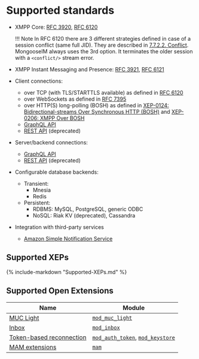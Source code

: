 # Supported standards

* XMPP Core: [RFC 3920](https://tools.ietf.org/html/rfc3920),
[RFC 6120](https://tools.ietf.org/html/rfc6120)
  
    !!! Note
        In RFC 6120 there are 3 different strategies defined in case of a session conflict (same full JID).
        They are described in [7.7.2.2. Conflict](https://tools.ietf.org/html/rfc6120#section-7.7.2.2).
        MongooseIM always uses the 3rd option.
        It terminates the older session with a `<conflict/>` stream error.

* XMPP Instant Messaging and Presence: [RFC 3921](https://tools.ietf.org/html/rfc3921),
[RFC 6121](https://tools.ietf.org/html/rfc6121)
* Client connections:
    * over TCP (with TLS/STARTTLS available) as defined in
    [RFC 6120](https://tools.ietf.org/html/rfc6120)
    * over WebSockets as defined in  [RFC 7395](https://tools.ietf.org/html/rfc7395)
    * over HTTP(S) long-polling (BOSH) as defined in
    [XEP-0124: Bidirectional-streams Over Synchronous HTTP (BOSH)](http://xmpp.org/extensions/xep-0124.html) and
    [XEP-0206: XMPP Over BOSH](http://xmpp.org/extensions/xep-0206.html)
    * [GraphQL API](../graphql-api/User-GraphQL.md)
    * [REST API](../rest-api/Client-frontend.md) (deprecated)
* Server/backend connections:
    * [GraphQL API](../graphql-api/Admin-GraphQL.md)
    * [REST API](../rest-api/Administration-backend.md) (deprecated)
* Configurable database backends:
    * Transient:
        * Mnesia
        * Redis
    * Persistent:
        * RDBMS: MySQL, PostgreSQL, generic ODBC
        * NoSQL: Riak KV (deprecated), Cassandra
* Integration with third-party services
    * [Amazon Simple Notification Service](../modules/mod_event_pusher_sns.md)

## Supported XEPs

{%
   include-markdown "Supported-XEPs.md"
%}

## Supported Open Extensions

|Name|Module|
| ------------- | ------------- |
|[MUC Light](../open-extensions/muc_light.md)|[`mod_muc_light`](../modules/mod_muc_light.md)|
|[Inbox](../open-extensions/inbox.md)|[`mod_inbox`](../modules/mod_inbox.md)|
|[Token-based reconnection](../open-extensions/token-reconnection.md)|[`mod_auth_token`](../modules/mod_auth_token.md), [`mod_keystore`](../modules/mod_keystore.md)|
|[MAM extensions](../open-extensions/mam.md)|[`mam`](../modules/mod_mam.md)|
